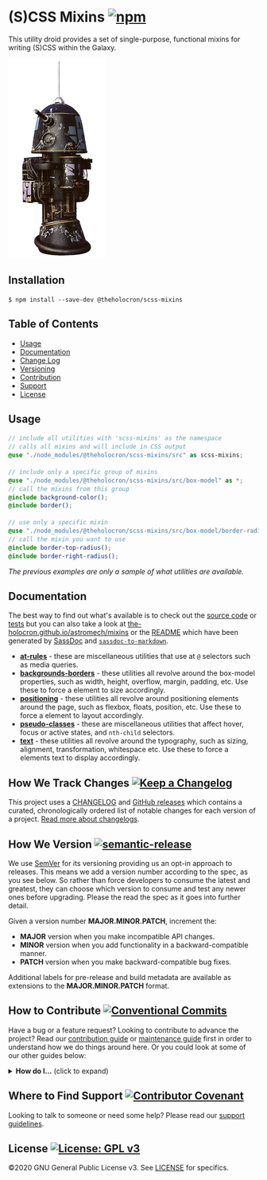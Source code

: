 # (S)CSS Mixins [![npm](https://img.shields.io/npm/v/@theholocron/scss-mixins)](https://www.npmjs.com/package/@theholocron/scss-mixins)

This utility droid provides a set of single-purpose, functional mixins for writing (S)CSS within the Galaxy. 

![arone](./arone.jpg)

## Installation

```shell
$ npm install --save-dev @theholocron/scss-mixins
```

## Table of Contents

* [Usage](#usage)
* [Documentation](#documentation)
* [Change Log](#how-we-track-changes)
* [Versioning](#how-we-version)
* [Contribution](#how-to-contribute)
* [Support](#where-to-find-suport)
* [License](#license)

## Usage

```scss
// include all utilities with 'scss-mixins' as the namespace
// calls all mixins and will include in CSS output
@use "./node_modules/@theholocron/scss-mixins/src" as scss-mixins;

// include only a specific group of mixins
@use "./node_modules/@theholocron/scss-mixins/src/box-model" as *;
// call the mixins from this group
@include background-color();
@include border();

// use only a specific mixin
@use "./node_modules/@theholocron/scss-mixins/src/box-model/border-radius" as *;
// call the mixin you want to use
@include border-top-radius();
@include border-right-radius();
```

_The previous examples are only a sample of what utilities are available._

## Documentation

The best way to find out what's available is to check out the [source code](./src/) or [tests](./test/) but you can also take a look at [the-holocron.github.io/astromech/mixins](http://the-holocron.github.io/astromech/mixins/) or the [README](./src/README.md) which have been generated by [SassDoc](http://sassdoc.com) and [`sassdoc-to-markdown`](https://github.com/hidoo/unit-sass/blob/master/packages/sassdoc-to-markdown).

* [**at-rules**](./src/at-rules/README.md) - these are miscellaneous utilities that use at `@` selectors such as media queries.
* [**backgrounds-borders**](./src/backgrounds-borders/README.md) - these utilities all revolve around the box-model properties, such as width, height, overflow, margin, padding, etc. Use these to force a element to size accordingly.
* [**positioning**](./src/positioning/README.md) - these utilities all revolve around positioning elements around the page, such as flexbox, floats, position, etc. Use these to force a element to layout accordingly.
* [**pseudo-classes**](./src/pseudo-classes/README.md) - these are miscellaneous utilities that affect hover, focus or active states, and `nth-child` selectors.
* [**text**](./src/text/README.md) - these utilities all revolve around the typography, such as sizing, alignment, transformation, whitespace etc. Use these to force a elements text to display accordingly.

## How We Track Changes [![Keep a Changelog](https://img.shields.io/badge/Keep%20a%20Changelog-1.0.0-orange)](https://keepachangelog.com/en/1.0.0/)

This project uses a [CHANGELOG](./CHANGELOG.md) and [GitHub releases](https://help.github.com/en/github/administering-a-repository/about-releases) which contains a curated, chronologically ordered list of notable changes for each version of a project. [Read more about changelogs](https://keepachangelog.com/en/1.0.0/).

## How We Version [![semantic-release](https://img.shields.io/badge/%20%20%F0%9F%93%A6%F0%9F%9A%80-semantic--release-e10079.svg)](https://github.com/semantic-release/semantic-release)

We use [SemVer](https://semver.org/) for its versioning providing us an opt-in approach to releases. This means we add a version number according to the spec, as you see below. So rather than force developers to consume the latest and greatest, they can choose which version to consume and test any newer ones before upgrading. Please the read the spec as it goes into further detail.

Given a version number **MAJOR.MINOR.PATCH**, increment the:

* **MAJOR** version when you make incompatible API changes.
* **MINOR** version when you add functionality in a backward-compatible manner.
* **PATCH** version when you make backward-compatible bug fixes.

Additional labels for pre-release and build metadata are available as extensions to the **MAJOR.MINOR.PATCH** format.

## How to Contribute [![Conventional Commits](https://img.shields.io/badge/Conventional%20Commits-1.0.0-yellow.svg)](https://conventionalcommits.org)

Have a bug or a feature request? Looking to contribute to advance the project? Read our [contribution guide](../../github/CONTRIBUTING.md) or [maintenance guide](../../.github/MAINTAINING.md) first in order to understand how we do things around here. Or you could look at some of our other guides below:

<details>
  <summary><strong>How do I…</strong> (click to expand)</summary>

* [Ask or Say Something?](../../.github/SUPPORT.md)
  * [Request Support](../../.github/SUPPORT.md#request-support)
  * [Report an Error or Bug](../../.github/SUPPORT.md#report-an-error-or-bug)
  * [Request a Feature](../../.github/SUPPORT.md#request-a-feature)
* [Make Something?](../../.github/CONTRIBUTING.md)
  * [Setup the Project](../../.github/CONTRIBUTING.md#get-started)
  * [Create an Issue](../../.github/CONTRIBUTING.md#creating-a-good-issue)
  * [Create a Feature Request](../../.github/CONTRIBUTING.md#create-a-good-feature-request)
  * [Contribute Documentation](../../.github/CONTRIBUTING.md#contribute-to-documentation)
  * [Contribute Code](../../.github/CONTRIBUTING.md#create-a-pull-request)
  * [Join the Team](../../.github/CONTRIBUTING.md#join-the-team)
* [Manage Something](../../.github/MAINTAINING.md)
  * [Provide Support on Issues](../../.github/MAINTAINING.md#provide-support-on-issues)
  * [Label Issues](../../.github/MAINTAINING.md#label-issues)
  * [Clean Up Issues and PRs](../../.github/MAINTAINING.md#clean-up-issues-and-prs)
  * [Create a Pull Request](../../.github/MAINTAINING.md#create-a-pull-request)
  * [Review Pull Requests](../../.github/MAINTAINING.md#review-pull-requests)
  * [Merge Pull Requests](./.github/MAINTAINING.md#merge-pull-requests)
  * [Tag a Release](../../.github/MAINTAINING.md#tag-a-release)
  * [Release a Version](../../.github/MAINTAINING.md#release-a-version)

</details>

## Where to Find Support [![Contributor Covenant](https://img.shields.io/badge/Contributor%20Covenant-v2.0%20adopted-ff69b4.svg)](code_of_conduct.md)

Looking to talk to someone or need some help? Please read our [support guidelines](../../.github/SUPPORT.md).

## License [![License: GPL v3](https://img.shields.io/badge/License-GPLv3-blue.svg)](https://www.gnu.org/licenses/gpl-3.0)

©2020 GNU General Public License v3. See [LICENSE](../../LICENSE) for specifics.
